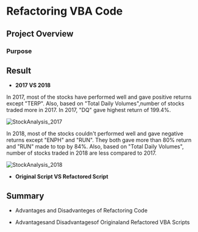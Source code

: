 # Refactoring VBA Code
## Project Overview

### Purpose

## Result
- **2017 VS 2018**

In 2017, most of the stocks have performed well and gave positive returns except "TERP". Also, based on "Total Daily Volumes",number of stocks traded more in 2017. 
In 2017, "DQ" gave highest return of 199.4%.

![StockAnalysis_2017](https://user-images.githubusercontent.com/107717882/175851786-b472d2ee-99c5-4ee5-a4e0-7b9573136c5d.png)

In 2018, most of the stocks couldn't performed well and gave negative returns except "ENPH" and "RUN". They both gave more than 80% return and "RUN" made to top by 84%. Also, based on "Total Daily Volumes", number of stocks traded in  2018 are less compared to 2017. 

![StockAnalysis_2018](https://user-images.githubusercontent.com/107717882/175851838-d34c8090-c57a-47f9-9544-a6da50010de4.png)

- **Original Script VS Refactored Script**




## Summary
  - Advantages and Disadvanteges of Refactoring Code
  
  - Advantagesand Disadvantagesof Originaland Refactored VBA Scripts
